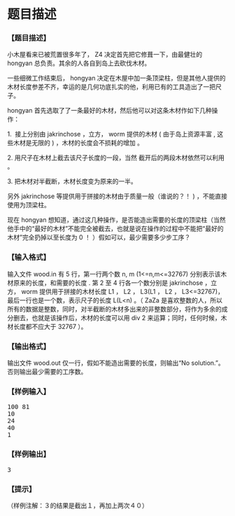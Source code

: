 # 题目描述


<h3>
【题目描述】
</h3>
<p>
小木屋看来已被荒置很多年了， Z4 决定首先把它修葺一下，由最健壮的 hongyan 总负责。其余的人各自到岛上去砍伐木材。
</p>
<p>
一些细微工作结束后， hongyan 决定在木屋中加一条顶梁柱，但是其他人提供的木材长度参差不齐，幸运的是几何功底扎实的他，利用已有的工具造出了一把尺子。
</p>
<p>
hongyan 首先选取了了一条最好的木材，然后他可以对这条木材作如下几种操作：
</p>
<p>
1.  接上分别由 jakrinchose ，立方， worm 提供的木材 ( 由于岛上资源丰富 , 这些木材是无限的 ) ，木材的长度会不损耗的增加 。
</p>
<p>
2. 用尺子在木材上截去该尺子长度的一段，当然 截开后的两段木材依然可以利用 。
</p>
<p>
3. 把木材对半截断，木材长度变为原来的一半。
</p>
<p>
另外 jakrinchose 等提供用于拼接的木材由于质量一般（谁说的？！ ) ，不能直接使用为顶梁柱。
</p>
<p>
现在 hongyan 想知道，通过这几种操作，是否能造出需要的长度的顶梁柱（当然他手中的“最好的木材”不能完全被截去，也就是说在操作的过程中不能把“最好的木材”完全扔掉以至长度为 0 ！ ）假如可以，最少需要多少步工序？
</p>
<h3>
【输入格式】
</h3>
<p>
输入文件 wood.in 有 5 行，第一行两个数 n, m (1&lt;=n,m&lt;=32767) 分别表示该木材原来的长度，和需要的长度 . 第 2 至 4 行各一个数分别是 jakrinchose ，立方， worm 提供用于拼接的木材长度 L1 ， L2 ， L3(L1 ， L2 ， L3&lt;=32767)，最后一行也是一个数，表示尺子的长度 L(L&lt;n) 。（ ZaZa 是喜欢整数的人，所以所有的数据是整数，同时，对半截断的木材多出来的非整数部分，将作为多余的成分删去，也就是该操作后，木材的长度可以用 div 2 来运算；同时，任何时候，木材长度都不应大于 32767 ）。
</p>
<h3>
【输出格式】
</h3>
<p>
输出文件 wood.out 仅一行，假如不能造出需要的长度，则输出“No solution.”。否则输出最少需要的工序数。
</p>
<h3>
【样例输入】
</h3>
<pre>100 81
10
24
40
1
</pre>
<h3>
【样例输出】
</h3>
<pre>3
</pre>
<h3>
【提示】
</h3>
<p>
（样例注解：３的结果是截出１，再加上两次４０）
</p>
<br/>
